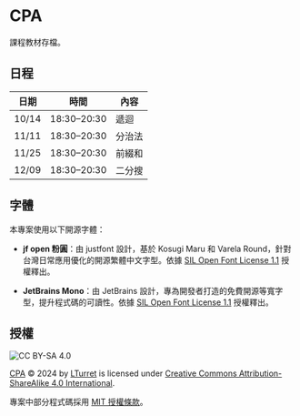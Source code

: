 # CPA

課程教材存檔。

## 日程

| 日期   | 時間        | 內容   |
|--------|-------------|--------|
| 10/14  | 18:30–20:30 | 遞迴   |
| 11/11  | 18:30–20:30 | 分治法 |
| 11/25  | 18:30–20:30 | 前綴和 |
| 12/09  | 18:30–20:30 | 二分搜 |

## 字體

本專案使用以下開源字體：

- **jf open 粉圓**：由 justfont 設計，基於 Kosugi Maru 和 Varela Round，針對台灣日常應用優化的開源繁體中文字型。依據 [SIL Open Font License 1.1](https://github.com/justfont/open-huninn-font/blob/master/LICENSE) 授權釋出。

- **JetBrains Mono**：由 JetBrains 設計，專為開發者打造的免費開源等寬字型，提升程式碼的可讀性。依據 [SIL Open Font License 1.1](https://github.com/JetBrains/JetBrainsMono/blob/master/OFL.txt) 授權釋出。

## 授權

![CC BY-SA 4.0](https://licensebuttons.net/l/by-sa/4.0/88x31.png)

[CPA](https://github.com/LTurret/CPA) © 2024 by [LTurret](https://github.com/LTurret) is licensed under [Creative Commons Attribution-ShareAlike 4.0 International](https://creativecommons.org/licenses/by-sa/4.0/?ref=chooser-v1).

專案中部分程式碼採用 [MIT 授權條款](./LICENSE)。
